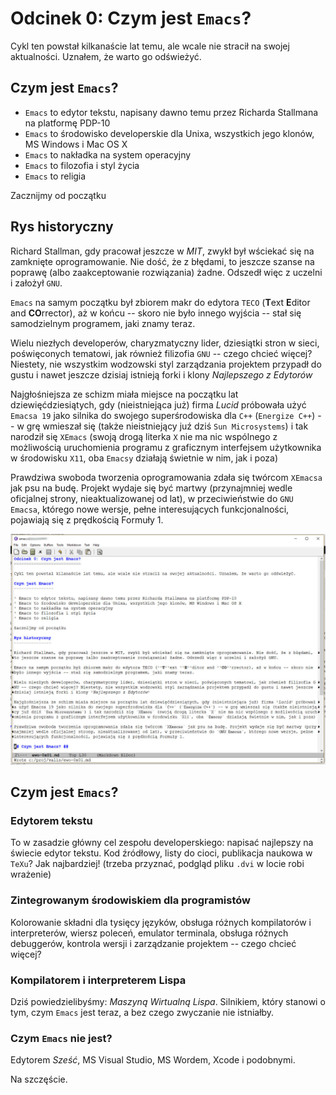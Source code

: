 Odcinek 0: Czym jest `Emacs`?
===========================

Cykl ten powstał kilkanaście lat temu, ale wcale nie stracił na swojej aktualności. Uznałem, że warto go odświeżyć.

Czym jest `Emacs`?
----------------

* `Emacs` to edytor tekstu, napisany dawno temu przez Richarda Stallmana na platformę PDP-10
* `Emacs` to środowisko developerskie dla Unixa, wszystkich jego klonów, MS Windows i Mac OS X
* `Emacs` to nakładka na system operacyjny
* `Emacs` to filozofia i styl życia
* `Emacs` to religia

Zacznijmy od początku

Rys historyczny
---------------

Richard Stallman, gdy pracował jeszcze w *MIT*, zwykł był wściekać się na zamknięte oprogramowanie. Nie dość, że z błędami, to jeszcze szanse na poprawę (albo zaakceptowanie rozwiązania) żadne. Odszedł więc z uczelni i założył `GNU`.

`Emacs` na samym początku był zbiorem makr do edytora `TECO` (**T**ext **E**ditor and **CO**rrector), aż w końcu -- skoro nie było innego wyjścia -- stał się samodzielnym programem, jaki znamy teraz.

Wielu niezłych developerów, charyzmatyczny lider, dziesiątki stron w sieci, poświęconych tematowi, jak również filizofia `GNU` -- czego chcieć więcej? Niestety, nie wszystkim wodzowski styl zarządzania projektem przypadł do gustu i nawet jeszcze dzisiaj istnieją forki i klony *Najlepszego z Edytorów*

Najgłośniejsza ze schizm miała miejsce na początku lat dziewięćdziesiątych, gdy (nieistniejąca już) firma *Lucid* próbowała użyć `Emacsa 19` jako silnika do swojego superśrodowiska dla `C++` (`Energize C++`) -- w grę wmieszał się (także nieistniejący juź dziś `Sun Microsystems`) i tak narodził się `XEmacs` (swoją drogą literka `X` nie ma nic wspólnego z możliwością uruchomienia programu z graficznym interfejsem użytkownika w środowisku `X11`, oba `Emacsy` działają świetnie w nim, jak i poza)

Prawdziwa swoboda tworzenia oprogramowania zdała się twórcom `XEmacsa` jak psu na budę. Projekt wydaje się być martwy (przynajmniej wedle oficjalnej strony, nieaktualizowanej od lat), w przeciwieństwie do `GNU Emacsa`, którego nowe wersje, pełne interesujących funkcjonalności, pojawiają się z prędkością Formuły 1.

![ewo-0x00](images/ewo-0x00.jpg)

## Czym jest `Emacs`? ##

### Edytorem tekstu ###

To w zasadzie główny cel zespołu developerskiego: napisać najlepszy na świecie edytor tekstu. Kod źródłowy, listy do cioci, publikacja naukowa w `TeXu`? Jak najbardziej! (trzeba przyznać, podgląd pliku `.dvi` w locie robi wrażenie)

### Zintegrowanym środowiskiem dla programistów ###

Kolorowanie składni dla tysięcy języków, obsługa różnych kompilatorów i interpreterów, wiersz poleceń, emulator terminala, obsługa różnych debuggerów, kontrola wersji i zarządzanie projektem -- czego chcieć więcej?

### Kompilatorem i interpreterem Lispa ###

Dziś powiedzielibyśmy: *Maszyną Wirtualną Lispa*. Silnikiem, który stanowi o tym, czym `Emacs` jest teraz, a bez czego zwyczanie nie istniałby.

### Czym `Emacs` nie jest? ###

Edytorem *Sześć*, MS Visual Studio, MS Wordem, Xcode i podobnymi.

Na szczęście.



